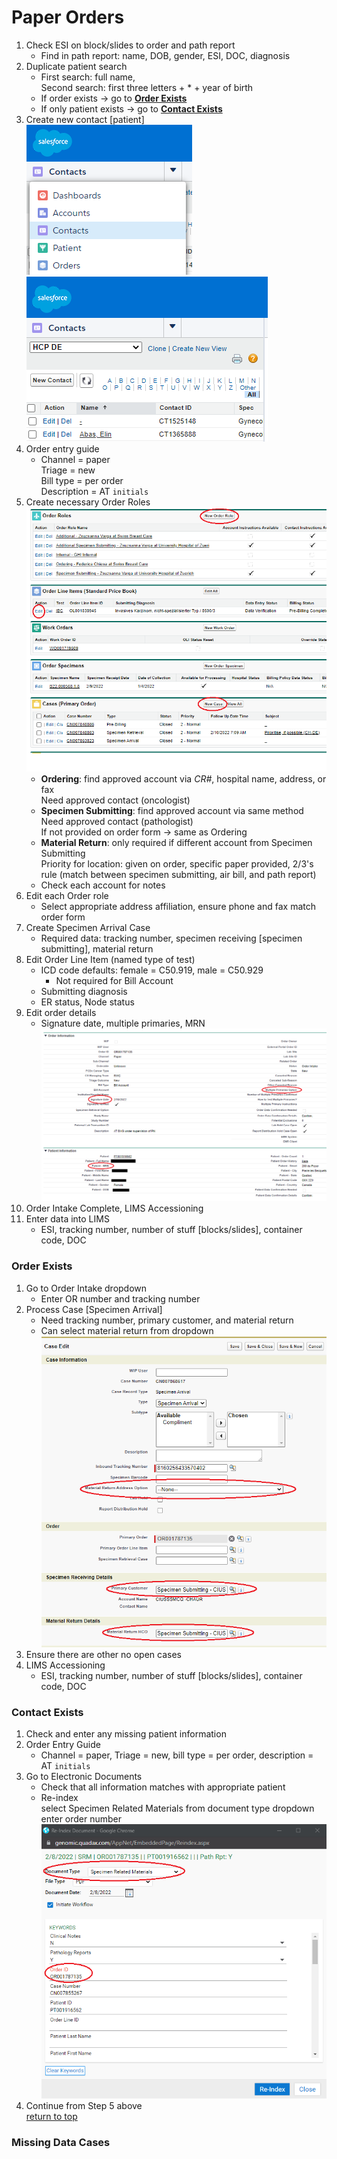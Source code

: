 # Paper Orders

1. Check ESI on block/slides to order and path report
	- Find in path report: name, DOB, gender, ESI, DOC, diagnosis
2. Duplicate patient search
	- First search: full name, <br>Second search: first three letters + * + year of birth
	- If order exists → go to **[Order Exists](#order-exists)**
	- If only patient exists → go to **[Contact Exists](#contact-exists)**
3. Create new contact [patient]<br>
	![](./images/image1.PNG)
	![](./images/image2.PNG)
4. Order entry guide
	- Channel = paper<br>Triage = new<br>Bill type = per order<br>Description = AT `initials`
5. Create necessary Order Roles<br>
	![](./images/image4.PNG)
	- **Ordering**: find approved account via *CR#*, hospital name, address, or fax<br>Need approved contact (oncologist)
	- **Specimen Submitting**: find approved account via same method<br>Need approved contact (pathologist)<br>If not provided on order form → same as Ordering
	- **Material Return**: only required if different account from Specimen Submitting<br>Priority for location: given on order, specific paper provided, 2/3's rule (match between specimen submitting, air bill, and path report)
	- Check each account for notes
6. Edit each Order role
	- Select appropriate address affiliation, ensure phone and fax match order form
7. Create Specimen Arrival Case
	- Required data: tracking number, specimen receiving [specimen submitting], material return
8. Edit Order Line Item (named type of test)
	- ICD code defaults: female = C50.919, male = C50.929
		- Not required for Bill Account
	- Submitting diagnosis
	- ER status, Node status
9. Edit order details
	- Signature date, multiple primaries, MRN<br>![](./images/image6.PNG)
10. Order Intake Complete, LIMS Accessioning
11. Enter data into LIMS
	- ESI, tracking number, number of stuff [blocks/slides], container code, DOC

### Order Exists

1. Go to Order Intake dropdown
	- Enter OR number and tracking number
2. Process Case [Specimen Arrival]
	- Need tracking number, primary customer, and material return
	- Can select material return from dropdown<br>![](./images/image5.PNG)
3. Ensure there are other no open cases
4. LIMS Accessioning
	- ESI, tracking number, number of stuff [blocks/slides], container code, DOC

### Contact Exists

1. Check and enter any missing patient information
2. Order Entry Guide
	- Channel = paper, Triage = new, bill type = per order, description = AT `initials`
3. Go to Electronic Documents
	- Check that all information matches with appropriate patient
	- Re-index<br>select Specimen Related Materials from document type dropdown<br>enter order number<br>![](./images/image3.PNG)
4. Continue from Step 5 above<br>[return to top](#paper-orders)

### Missing Data Cases
